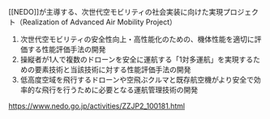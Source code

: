 [[NEDO]]が主導する、次世代空モビリティの社会実装に向けた実現プロジェクト（Realization of Advanced Air Mobility Project）

1. 次世代空モビリティの安全性向上・高性能化のための、機体性能を適切に評価する性能評価手法の開発
2. 操縦者が1人で複数のドローンを安全に運航する「1対多運航」を実現するための要素技術と当該技術に対する性能評価手法の開発
3. 低高度空域を飛行するドローンや空飛ぶクルマと既存航空機がより安全で効率的な飛行を行うために必要となる運航管理技術の開発

https://www.nedo.go.jp/activities/ZZJP2_100181.html